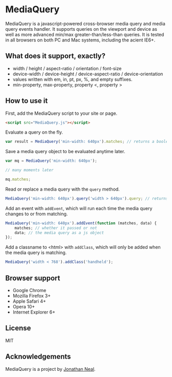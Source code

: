 MediaQuery
==========

MediaQuery is a javascript-powered cross-browser media query and media query events handler.  It supports queries on the viewport and device as well as more advanced min/max greater-than/less-than queries. It is tested in all browsers on both PC and Mac systems, including the acient IE6+.

What does it support, exactly?
-----------

* width / height / aspect-ratio / orientation / font-size
* device-width / device-height / device-aspect-ratio / device-orientation
* values written with em, in, pt, px, %, and empty suffixes.
* min-property, max-property, property &lt;, property &gt;

How to use it
-----------

First, add the MediaQuery script to your site or page.

```html
<script src="MediaQuery.js"></script>
```

Evaluate a query on the fly.

```js
var result = MediaQuery('min-width: 640px').matches; // returns a boolean: true or false if whether the media query was matching
```

Save a media query object to be evaluated anytime later.

```js
var mq = MediaQuery('min-width: 640px');

// many moments later

mq.matches;
```

Read or replace a media query with the `query` method.

```js
MediaQuery('min-width: 640px').query('width > 640px').query; // returns a string: "width > 640px"
```

Add an event with `addEvent`, which will run each time the media query changes to or from matching.

```js
MediaQuery('min-width: 640px').addEvent(function (matches, data) {
	matches; // whether it passed or not
	data; // the media query as a js object
});
```

Add a classname to &lt;html&gt; with `addClass`, which will only be added when the media query is matching.

```js
MediaQuery('width < 768').addClass('handheld');
```

Browser support
-----------

* Google Chrome
* Mozilla Firefox 3+
* Apple Safari 4+
* Opera 10+
* Internet Explorer 6+

License
-----------

MIT

Acknowledgements
------------

MediaQuery is a project by [Jonathan Neal](http://github.com/jonathantneal).